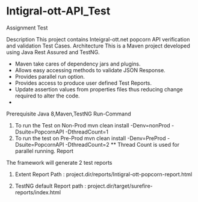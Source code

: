# Intigral-ott-API_Test
Assignment Test

Description
This project contains Inteigral-ott.net popcorn API verification and validation Test Cases.
Architecture
This is a Maven project developed using Java Rest Assured and TestNG.
- Maven take cares of dependency jars and plugins.
- Allows easy accessing methods to validate JSON Response.
- Provides parallel run option.
- Provides access to produce user defined Test Reports.
- Update assertion values from properties files thus reducing change required to alter the code.
- 
Prerequisite
Java 8,Maven,TestNG
Run-Command

1.	To run the Test on Non-Prod
mvn clean install -Denv=nonProd -Dsuite=PopcornAPI -DthreadCount=1
2.	To run the test on Pre-Prod
mvn clean install -Denv=PreProd -Dsuite=PopcornAPI -DthreadCount=2
** Thread Count is used for parallel running.
Report

The framework will generate 2 test reports
1. Extent Report
Path : project.dir/reports/Intigral-ott-popcorn-report.html

2.	TestNG default Report
path : project.dir/target/surefire-reports/index.html



